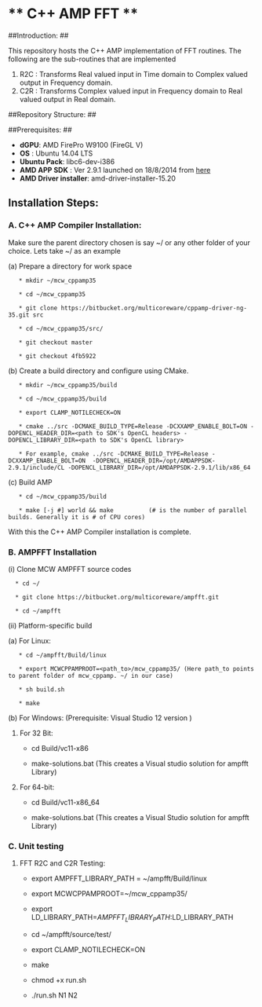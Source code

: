 # ** C++ AMP FFT ** #

##Introduction: ##

This repository hosts the C++ AMP implementation of FFT routines. The following are the sub-routines that are implemented

1. R2C : Transforms Real valued input in Time domain to Complex valued output in Frequency domain.
2. C2R : Transforms Complex valued input in Frequency domain to Real valued output in Real domain.


##Repository Structure: ##

##Prerequisites: ##
* **dGPU**:  AMD FirePro W9100 (FireGL V)
* **OS** : Ubuntu 14.04 LTS
* **Ubuntu Pack**: libc6-dev-i386
* **AMD APP SDK** : Ver 2.9.1 launched on 18/8/2014 from [here](http://developer.amd.com/tools-and-sdks/opencl-zone/amd-accelerated-parallel-processing-app-sdk/)
* **AMD Driver installer**: amd-driver-installer-15.20


## Installation Steps:

### A. C++ AMP Compiler Installation: 

Make sure the parent directory chosen is say ~/ or any other folder of your choice. Lets take ~/ as an example

  (a) Prepare a directory for work space

       * mkdir ~/mcw_cppamp35

       * cd ~/mcw_cppamp35

       * git clone https://bitbucket.org/multicoreware/cppamp-driver-ng-35.git src

       * cd ~/mcw_cppamp35/src/

       * git checkout master

       * git checkout 4fb5922

  (b) Create a build directory and configure using CMake.

       * mkdir ~/mcw_cppamp35/build

       * cd ~/mcw_cppamp35/build

       * export CLAMP_NOTILECHECK=ON

       * cmake ../src -DCMAKE_BUILD_TYPE=Release -DCXXAMP_ENABLE_BOLT=ON -DOPENCL_HEADER_DIR=<path to SDK's OpenCL headers> -DOPENCL_LIBRARY_DIR=<path to SDK's OpenCL library> 
  
       * For example, cmake ../src -DCMAKE_BUILD_TYPE=Release -DCXXAMP_ENABLE_BOLT=ON  -DOPENCL_HEADER_DIR=/opt/AMDAPPSDK-2.9.1/include/CL -DOPENCL_LIBRARY_DIR=/opt/AMDAPPSDK-2.9.1/lib/x86_64


  (c) Build AMP

       * cd ~/mcw_cppamp35/build

       * make [-j #] world && make          (# is the number of parallel builds. Generally it is # of CPU cores)

With this the C++ AMP Compiler installation is complete.

### B. AMPFFT Installation

(i) Clone MCW AMPFFT source codes

      * cd ~/
   
      * git clone https://bitbucket.org/multicoreware/ampfft.git 

      * cd ~/ampfft

(ii) Platform-specific build

(a) For Linux:

       * cd ~/ampfft/Build/linux
       
       * export MCWCPPAMPROOT=<path_to>/mcw_cppamp35/ (Here path_to points to parent folder of mcw_cppamp. ~/ in our case)

       * sh build.sh

       * make

(b)  For Windows: (Prerequisite: Visual Studio 12 version )

1. For 32 Bit:

     * cd Build/vc11-x86

     * make-solutions.bat (This creates a Visual studio solution for ampfft Library) 

 2. For 64-bit:

     * cd Build/vc11-x86_64

     * make-solutions.bat (This creates a Visual Studio solution for ampfft Library)


### C. Unit testing

1. FFT R2C and C2R Testing: 

     * export AMPFFT_LIBRARY_PATH = ~/ampfft/Build/linux
     
     * export MCWCPPAMPROOT=~/mcw_cppamp35/
     
     * export LD_LIBRARY_PATH=$AMPFFT_LIBRARY_PATH:$LD_LIBRARY_PATH
     
     * cd ~/ampfft/source/test/

     * export CLAMP_NOTILECHECK=ON
     
     * make
     
     * chmod +x run.sh

     * ./run.sh N1 N2